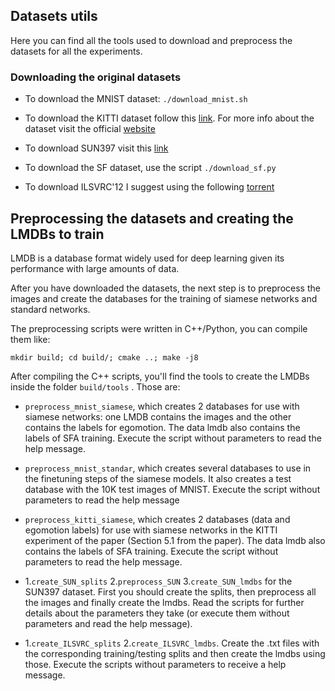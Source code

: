 ## Datasets utils

Here you can find all the tools used to download and preprocess the datasets for all the experiments.

### Downloading the original datasets

- To download the MNIST dataset: `./download_mnist.sh`

- To download the KITTI dataset follow this [link](http://www.cvlibs.net/download.php?file=data_odometry_color.zip). For more info about the dataset visit the official [website](http://www.cvlibs.net/datasets/kitti/eval_odometry.php) 

- To download SUN397 visit this [link](http://vision.princeton.edu/projects/2010/SUN/)

- To download the SF dataset, use the script `./download_sf.py` 

- To download ILSVRC'12 I suggest using the following [torrent](http://academictorrents.com/details/a306397ccf9c2ead27155983c254227c0fd938e2)


## Preprocessing the datasets and creating the LMDBs to train

LMDB is a database format widely used for deep learning given its performance with large amounts of data.

After you have downloaded the datasets, the next step is to preprocess the images and create the 
databases for the training of siamese networks and standard networks.

The preprocessing scripts were written in C++/Python, you can compile them like:

```
mkdir build; cd build/; cmake ..; make -j8
```

After compiling the C++ scripts, you'll find the tools to create the LMDBs inside the folder `build/tools` . Those are:

- `preprocess_mnist_siamese`, which creates 2 databases for use with siamese networks: one LMDB contains the images and the other contains the labels for egomotion. The data lmdb also contains the labels of SFA training. Execute the script without parameters to read the help message. 

- `preprocess_mnist_standar`, which creates several databases to use in the finetuning steps of the siamese models. It also creates a test database with the 10K test images of MNIST. Execute the script without parameters to read the help message 

- `preprocess_kitti_siamese`, which creates 2 databases (data and egomotion labels) for use with siamese networks in the KITTI experiment of the paper (Section 5.1 from the paper). The data lmdb also contains the labels of SFA training. Execute the script without parameters to read the help message.

- 1.`create_SUN_splits` 2.`preprocess_SUN` 3.`create_SUN_lmdbs` for the SUN397 dataset. First you should create the splits, then preprocess all the images and finally create the lmdbs. Read the scripts for further details about the parameters they take (or execute them without parameters and read the help message).

- 1.`create_ILSVRC_splits` 2.`create_ILSVRC_lmdbs`. Create the .txt files with the corresponding training/testing splits and then create the lmdbs using those. Execute the scripts without parameters to receive a help message.

